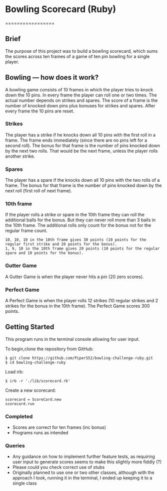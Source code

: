 # Bowling Scorecard (Ruby)
  =================

## Brief

The purpose of this project was to build a bowling scorecard, which sums the scores across ten frames of a game of ten pin bowling for a single player.

## Bowling — how does it work?

A bowling game consists of 10 frames in which the player tries to knock down the 10 pins. In every frame the player can roll one or two times. The actual number depends on strikes and spares. The score of a frame is the number of knocked down pins plus bonuses for strikes and spares. After every frame the 10 pins are reset.

### Strikes

The player has a strike if he knocks down all 10 pins with the first roll in a frame. The frame ends immediately (since there are no pins left for a second roll). The bonus for that frame is the number of pins knocked down by the next two rolls. That would be the next frame, unless the player rolls another strike.

### Spares

The player has a spare if the knocks down all 10 pins with the two rolls of a frame. The bonus for that frame is the number of pins knocked down by the next roll (first roll of next frame).

### 10th frame

If the player rolls a strike or spare in the 10th frame they can roll the additional balls for the bonus. But they can never roll more than 3 balls in the 10th frame. The additional rolls only count for the bonus not for the regular frame count.

    10, 10, 10 in the 10th frame gives 30 points (10 points for the regular first strike and 20 points for the bonus).
    1, 9, 10 in the 10th frame gives 20 points (10 points for the regular spare and 10 points for the bonus).

### Gutter Game

A Gutter Game is when the player never hits a pin (20 zero scores).

### Perfect Game

A Perfect Game is when the player rolls 12 strikes (10 regular strikes and 2 strikes for the bonus in the 10th frame). The Perfect Game scores 300 points.  

## Getting Started

This program runs in the terminal console allowing for user input.

To begin,clone the repository from GitHub:
```
$ git clone https://github.com/PiperS52/bowling-challenge-ruby.git
$ cd bowling-challenge-ruby
```
Load irb:
```
$ irb -r './lib/scorecard.rb'
```
Create a new scorecard:
```
scorecard = ScoreCard.new
scorecard.run
```
### Completed
- Scores are correct for ten frames (inc bonus)
- Programs runs as intended

### Queries
- Any guidance on how to implement further feature tests, as requiring user input to generate scores seems to make this slightly more fiddly (?)
- Please could you check correct use of stubs
- Originally planned to use one or two other classes, although with the approach I took, running it in the terminal, I ended up keeping it to a single class
